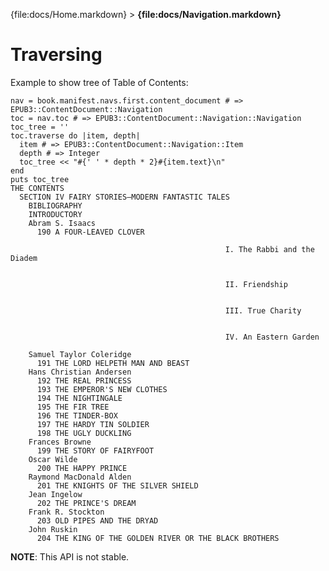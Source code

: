 {file:docs/Home.markdown} > **{file:docs/Navigation.markdown}**

Traversing
==========

Example to show tree of Table of Contents:

    nav = book.manifest.navs.first.content_document # => EPUB3::ContentDocument::Navigation
    toc = nav.toc # => EPUB3::ContentDocument::Navigation::Navigation
    toc_tree = ''
    toc.traverse do |item, depth|
      item # => EPUB3::ContentDocument::Navigation::Item
      depth # => Integer
      toc_tree << "#{' ' * depth * 2}#{item.text}\n"
    end
    puts toc_tree
    THE CONTENTS
      SECTION IV FAIRY STORIES—MODERN FANTASTIC TALES
        BIBLIOGRAPHY
        INTRODUCTORY
        Abram S. Isaacs
          190 A FOUR-LEAVED CLOVER
            
    												I. The Rabbi and the Diadem
    											
            
    												II. Friendship
    											
            
    												III. True Charity
    											
            
    												IV. An Eastern Garden
    											
        Samuel Taylor Coleridge
          191 THE LORD HELPETH MAN AND BEAST
        Hans Christian Andersen
          192 THE REAL PRINCESS
          193 THE EMPEROR'S NEW CLOTHES
          194 THE NIGHTINGALE
          195 THE FIR TREE
          196 THE TINDER-BOX
          197 THE HARDY TIN SOLDIER
          198 THE UGLY DUCKLING
        Frances Browne
          199 THE STORY OF FAIRYFOOT
        Oscar Wilde
          200 THE HAPPY PRINCE
        Raymond MacDonald Alden
          201 THE KNIGHTS OF THE SILVER SHIELD
        Jean Ingelow
          202 THE PRINCE'S DREAM
        Frank R. Stockton
          203 OLD PIPES AND THE DRYAD
        John Ruskin
          204 THE KING OF THE GOLDEN RIVER OR THE BLACK BROTHERS

**NOTE**: This API is not stable.
